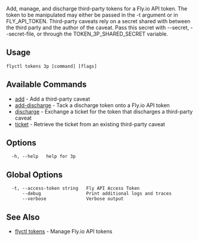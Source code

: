 Add, manage, and discharge third-party tokens for a Fly.io API token.
The token to be manipulated may either be passed in the -t argument or in FLY_API_TOKEN.
Third-party caveats rely on a secret shared with between the third party and the
author of the caveat. Pass this secret with --secret, --secret-file, or through the
TOKEN_3P_SHARED_SECRET variable.


## Usage
~~~
flyctl tokens 3p [command] [flags]
~~~

## Available Commands
* [add](/docs/flyctl/tokens-3p-add/)	 - Add a third-party caveat
* [add-discharge](/docs/flyctl/tokens-3p-add-discharge/)	 - Tack a discharge token onto a Fly.io API token
* [discharge](/docs/flyctl/tokens-3p-discharge/)	 - Exchange a ticket for the token that discharges a third-party caveat
* [ticket](/docs/flyctl/tokens-3p-ticket/)	 - Retrieve the ticket from an existing third-party caveat

## Options

~~~
  -h, --help   help for 3p
~~~

## Global Options

~~~
  -t, --access-token string   Fly API Access Token
      --debug                 Print additional logs and traces
      --verbose               Verbose output
~~~

## See Also

* [flyctl tokens](/docs/flyctl/tokens/)	 - Manage Fly.io API tokens

